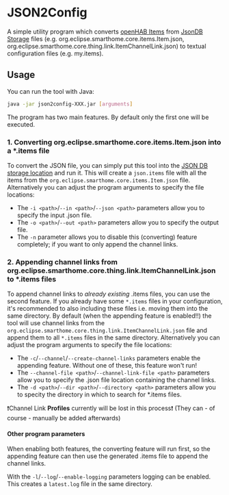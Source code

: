 # JSON2Config
 
A simple utility program which converts [openHAB Items](https://www.openhab.org/docs/configuration/items.html) from [JsonDB Storage](https://www.openhab.org/docs/administration/jsondb.html) files (e.g. org.eclipse.smarthome.core.items.Item.json, org.eclipse.smarthome.core.thing.link.ItemChannelLink.json) to textual configuration files (e.g. my.items).



## Usage

You can run the tool with Java:
```bash
java -jar json2config-XXX.jar [arguments]
```
The program has two main features. By default only the first one will be executed.


### 1. Converting org.eclipse.smarthome.core.items.Item.json into a *.items file

To convert the JSON file, you can simply put this tool into the [JSON DB storage location](https://www.openhab.org/docs/administration/jsondb.html#storage-location) and run it. This will create a `json.items` file with all the items from the `org.eclipse.smarthome.core.items.Item.json` file.
Alternatively you can adjust the program arguments to specify the file locations:
- The `-i <path>`/`--in <path>`/`--json <path>` parameters allow you to specify the input .json file.
- The `-o <path>`/`--out <path>` parameters allow you to specify the output file.
- The `-n` parameter allows you to disable this (converting) feature completely; if you want to only append the channel links.

### 2. Appending channel links from org.eclipse.smarthome.core.thing.link.ItemChannelLink.json to *.items files

To append channel links to *already existing* .items files, you can use the second feature. If you already have some `*.items` files in your configuration, it's recommended to also including these files i.e. moving them into the same directory. By default (when the appending feature is enabled!!) the tool will use channel links from the `org.eclipse.smarthome.core.thing.link.ItemChannelLink.json` file and append them to all `*.items` files in the same directory.
Alternatively you can adjust the program arguments to specify the file locations:
- The `-c`/`--channel`/`--create-channel-links` parameters enable the appending feature. Without one of these, this feature won't run!
- The `--channel-file <path>`/`--channel-link-file <path>` parameters allow you to specify the .json file location containing the channel links.
- The `-d <path>`/`--dir <path>`/`--directory <path>` parameters allow you to specity the directory in which to search for *.items files.

:exclamation:Channel Link **Profiles** currently will be lost in this process:exclamation: (They can - of course - manually be added afterwards)


#### Other program parameters

When enabling both features, the converting feature will run first, so the appending feature can then use the generated .items file to append the channel links.

With the `-l`/`--log`/`--enable-logging` parameters logging can be enabled. This creates a `latest.log` file in the same directory.


